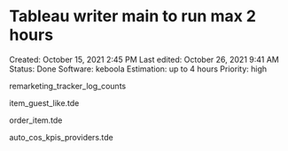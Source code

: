 # Tableau writer main to run max 2 hours

Created: October 15, 2021 2:45 PM
Last edited: October 26, 2021 9:41 AM
Status: Done
Software: keboola
Estimation: up to 4 hours
Priority: high

remarketing_tracker_log_counts

item_guest_like.tde

order_item.tde

auto_cos_kpis_providers.tde